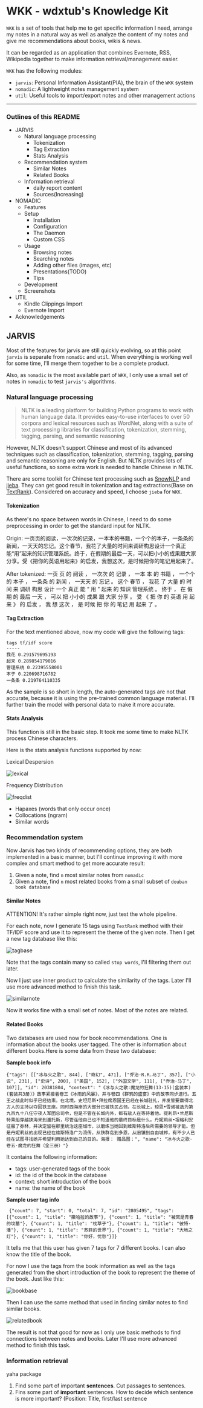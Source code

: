 # WKK - wdxtub's Knowledge Kit

`WKK` is a set of tools that help me to get specific information I need, arrange my notes in a natural way as well as analyze the content of my notes and give me recommendations about books, wikis & news.

It can be regarded as an application that combines Evernote, RSS, Wikipedia together to make information retrieval/management easier.

`WKK` has the following modules:

+ `jarvis`: Personal Information Assistant(PIA), the brain of the `WKK` system
+ `nomadic`: A lightweight notes management system
+ `util`: Useful tools to import/export notes and other management actions

---

### Outlines of this README

<!-- MarkdownTOC -->

- JARVIS
  - Natural language processing
    - Tokenization
    - Tag Extraction
    - Stats Analysis
  - Recommendation system
    - Similar Notes
    - Related Books
  - Information retrieval
    - daily report content
    - Sources(Increasing)
- NOMADIC
  - Features
  - Setup
    - Installation
    - Configuration
    - The Daemon
    - Custom CSS
  - Usage
    - Browsing notes
    - Searching notes
    - Adding other files (images, etc)
    - Presentations(TODO)
    - Tips
  - Development
  - Screenshots
- UTIL
  - Kindle Clippings Import
  - Evernote Import
- Acknowledgements

<!-- /MarkdownTOC -->



## JARVIS

Most of the features for jarvis are still quickly evolving, so at this point `jarvis` is separate from `nomadic` and `util`. When everything is working well for some time, I'll merge them together to be a complete product.

Also, as `nomadic` is the most available part of `WKK`, I only use a small set of notes in `nomadic` to test `jarvis's` algorithms.

### Natural language processing

> NLTK is a leading platform for building Python programs to work with human language data. It provides easy-to-use interfaces to over 50 corpora and lexical resources such as WordNet, along with a suite of text processing libraries for classification, tokenization, stemming, tagging, parsing, and semantic reasoning

However, NLTK doesn't support Chinese and most of its advanced techniques such as classification, tokenization, stemming, tagging, parsing and semantic reasoning are only for English. But NLTK provides lots of useful functions, so some extra work is needed to handle Chinese in NLTK.

There are some toolkit for Chinese text processing such as [SnowNLP](https://github.com/isnowfy/snownlp) and [jieba](https://github.com/fxsjy/jieba). They can get good result in tokenization and tag extractions(Base on [TextRank](http://web.eecs.umich.edu/~mihalcea/papers/mihalcea.emnlp04.pdf)). Considered on accuracy and speed, I choose `jieba` for `WKK`.

#### Tokenization

As there's no space between words in Chinese, I need to do some preprocessing in order to get the standard input for NLTK.

Origin: 一页页的阅读，一次次的记录，一本本的书籍，一个个的本子，一条条的新闻，一天天的忘记。这个春节，我花了大量的时间来调研构思设计一个真正能“用”起来的知识管理系统。终于，在假期的最后一天，可以把小小的成果跟大家分享。受《把你的英语用起来》的启发，我想这次，是时候把你的笔记用起来了。

After tokenized: 一页 页 的 阅读 ， 一次次 的 记录 ， 一本 本 的 书籍 ， 一个个 的 本子 ， 一条条 的 新闻 ， 一天天 的 忘记 。 这个 春节 ， 我花 了 大量 的 时间 来 调研 构思 设计 一个 真正 能 “ 用 ” 起来 的 知识 管理系统 。 终于 ， 在 假期 的 最后 一天 ， 可以 把 小小的 成果 跟 大家 分享 。 受 《 把 你 的 英语 用 起来 》 的 启发 ， 我 想 这次 ， 是 时候 把 你 的 笔记 用 起来 了 。

#### Tag Extraction

For the text mentioned above, now my code will give the following tags:

    tags tf/idf score
    -----
    我花 0.291579695193
    起来 0.289854179016
    管理系统 0.22395558001
    本子 0.220698716782
    一条条 0.219764110335

As the sample is so short in length, the auto-generated tags are not that accurate, because it is using the pre-trained common language material. I'll further train the model with personal data to make it more accurate.

#### Stats Analysis

This function is still in the basic step. It took me some time to make NLTK process Chinese characters.

Here is the stats analysis functions supported by now:

Lexical Despersion

![lexical](./screenshots/lexical.jpg)

Frequency Distribution

![freqdist](./screenshots/freqdist.jpg)

+ Hapaxes (words that only occur once)
+ Collocations (ngram)
+ Similar words

### Recommendation system

Now Jarvis has two kinds of recommending options, they are both implemented in a basic manner, but I'll continue improving it with more complex and smart method to get more accurate result:

1. Given a note, find `n` most similar notes from `nomadic`
2. Given a note, find `n` most related books from a small subset of `douban book database`

#### Similar Notes

ATTENTION! It's rather simple right now, just test the whole pipeline.

For each note, now I generate 15 tags using `TextRank` method with their TF/IDF score and use it to represent the theme of the given note. Then I get a new tag database like this:

![tagbase](./screenshots/tagbase.jpg)

Note that the tags contain many so called `stop words`, I'll filtering them out later.

Now I just use inner product to calculate the similarity of the tags. Later I'll use more advanced method to finish this task.

![similarnote](./screenshots/similarnote.jpg)

Now it works fine with a small set of notes. Most of the notes are related.

#### Related Books

Two databases are used now for book recommendations. One is information about the books user tagged. The other is information about different books.Here is some data from these two database:

**Sample book info**

    {"tags": [["冰与火之歌", 844], ["奇幻", 471], ["乔治·R.R.马丁", 357], ["小说", 231], ["史诗", 200], ["美国", 152], ["外国文学", 111], ["乔治·马丁", 107]], "id": 20381804, "context": "《冰与火之歌:魔龙的狂舞(13-15)(盒装本)(套装共3册)》故事紧接着卷三《冰雨的风暴》，并与卷四《群鸦的盛宴》中的故事同步进行。五王之战此时似乎已经结束。在北境，史坦尼斯•拜拉席恩国王已经在长城驻扎，并发誓要赢得北方人的支持以夺回铁王座。同时西海岸的大部分已被铁民占领。在长城上，琼恩•雪诺被选为第九百九十八任守夜人军团总司令，但是不管在长城内外，都有敌人在等待着他。提利昂•兰尼斯特乘船穿越狭海来到潘托斯，尽管连他自己也不知道他的最终目标是什么。丹妮莉丝•坦格利安征服了弥林，并决定留在那里统治这座城市，以磨练当她回到维斯特洛后所需要的领导才能。但是丹妮莉丝的出现已经在维斯特洛广为流传，从铁群岛到多恩，从旧镇到自由城邦，有不少人已经在试图寻找她并希望利用她达到自己的目的。海报： 赠品图：", "name": "冰与火之歌·卷五·魔龙的狂舞（全三册）"}

It contains the following information:

+ tags: user-generated tags of the book
+ id: the id of the book in the database
+ context: short introduction of the book
+ name: the name of the book

**Sample user tag info**

     {"count": 7, "start": 0, "total": 7, "id": "2805495", "tags": [{"count": 1, "title": "撒哈拉的故事"}, {"count": 1, "title": "被窝是青春的坟墓"}, {"count": 1, "title": "枕草子"}, {"count": 1, "title": "彼特·潘"}, {"count": 1, "title": "苏菲的世界"}, {"count": 1, "title": "大地之灯"}, {"count": 1, "title": "你好，忧愁"}]}

It tells me that this user has given 7 tags for 7 different books. I can also know the title of the book.

For now I use the tags from the book information as well as the tags generated from the short introduction of the book to represent the theme of the book. Just like this:

![bookbase](./screenshots/bookbase.jpg)

Then I can use the same method that used in finding similar notes to find similar books.

![relatedbook](./screenshots/relatedbook.jpg)

The result is not that good for now as I only use basic methods to find connections between notes and books. Later I'll use more advanced method to finish this task.

### Information retrieval

yaha package

1. Find some part of important **sentences**. Cut passages to sentences.
2. Fins some part of **important** sentences. How to decide which sentence is more important? (Position: Title, first/last sentence <title> <h1> <h2> <strong>; Content: word is important -> sentence is important, TF, Stopwords, N-Gram, Part-of-speech(n. v. is more important than adv. adj.), TF-IDF, LDA(theme words))
3. Sort sentences with importance score and revert to the original order for better reading experiences. The number of sentences is uncertain.

#### daily report content

+ Date
+ Weather
+ Location
+ Theme(user-specified, shocking news, notes related)
+ Summary

Notes->tags->topic->news->daily report

#### Sources(Increasing)

+ Wikipedia
+ Twitter(later)
+ Facebook(later)
+ Weibo
+ New book
+ Sports



## NOMADIC

`nomadic` supports a simple directory structure of HTML, Markdown, txt, and pdf notes and any other files which may need to be referenced. `nomadic` provides an easier way of searching through and browsing those files through either the command line or a simple web interface.

![](screenshots/01.png)

For example:

```bash
notes
├── books
│   ├── first book note.pdf
│   ├── second book note.md
│   └── _resources
│       └── some image.png
├── programming
│   └── python guide.html
└── some note.md
```

The structure will be mapped to the website with the exact safe arrangement. You don't have to worry about specific inner format within different apps. There are only folders and files here.

Now I'm using `nomadic` with [Github](www.github.com) to keep notes synced across devices. Actually you can choose whatever cloud service you want to sync your notes. As it is, `nomadic` will be a decentralized note system.

Also, `nomadic` runs a small server for browsing files. With a little bit of configuration, you can deploy it on a real server.

---

### Features

* Supports **GitHub-Flavored** Markdown
* Supports **MathJax** syntax
* Supports **references to images** and other files, and will automatically
update those references if the files are moved
* **Full-text search** (across html, txt, markdown, and even pdf files)
* A **rich text editor** (in-browser) for dumping in web clippings (external images are automatically saved locally)
* The rich text editor can **convert and save HTML notes into Markdown**
* **Auto-recompiling of Markdown** notes and updating of whatever browser is
viewing the note (i.e. live-ish previews)
* Serves **a browsable site of all your notes**
* Complete **command-line interface**
* Export notes as portable **presentations**

Most features can work pretty well now. And I'm still working on new featrues that I may need in the future.

---

### Setup

#### Installation

```bash
$ git clone https://github.com/wdxtub/wkk.git
$ cd nomadic-source
$ pip install .

# Install front-end packages.
$ cd nomadic/server/assets/
$ bower install

# Build the highlight.js library.
$ cd static/vendor/highlight
$ npm install
# ...with all languages
$ node tools/build.js
# ...or with only specific languages
$ node tools/build.js python ruby javascript scala java bash http sql cs cpp css json objectivec xml markdown apache nginx
```

#### Configuration

`nomadic` checks for a configuration at `~/.nomadic`. If you
start `nomadic` without a config, one will be created for you.

For example:

```json
{
    "root": "~/Notes",
    "default_notebook": "books"
}
```

Whenever you change this file, you must restart
the `nomadic` daemon:

```bash
# Linux (Upstart)
$ sudo restart nomadic

# OSX (there might be a better way)
$ pkill -f nomadic-d
$ launchctl start com.nomadic
```

#### The Daemon

The daemon watches your notes directory and automatically updates the index as they change. It will also automatically update references to other notes as they change.

The daemon also runs a small server which allows for easy browsing/searching through notes as well as a quick way of previewing notes as you work on them.

##### Let `nomadic` daemon run automatically on startup

##### Linux (Upstart)

If you're on a Linux distro that uses Upstart, you can do:

```bash
$ sudo cp scripts/nomadic.conf /etc/init/nomadic.conf
```

Then you can start the daemon:

```bash
$ sudo start nomadic
```

##### OSX (Upstart)

If you're on OSX, you can do:

```bash
$ cp scripts/com.nomadic.plist ~/Library/LaunchAgents/com.nomadic.plist
```

Then you can start the daemon:

```bash
$ launchctl load ~/Library/LaunchAgents/com.nomadic.plist
```

#### Custom CSS

You can specify a custom stylesheet to override the default one. In your config, specify the path to that stylesheet:

```json
{
    ...
    "override_stylesheet": "~/path/to/my/styles.css"
    ...
}
```

---

### Usage

Run the `nomadic` daemon if it isn't running already.

```bash
$ nomadic-d
```

Primary interaction with `nomadic` is through
the command line.

```bash
$ nomadic --help

Usage: nomadic [OPTIONS] COMMAND [ARGS]...

Options:
  --help  Show this message and exit.

Commands:
  browse               Browse through notes via a web browser.
  clean                Removes unreferenced resource folders from a...
  count                Get the number of notes.
  index                Update or reset the note index.
  new                  Create a new note.
  search               Search through notes.
```

#### Browsing notes

You can browse this notes site by running:

```bash
$ nomadic browse
```

which opens up the root directory ('notebook') in your default web browser.

You can immediately jump to a specific notebook by passing its name in:

```bash
$ nomadic browse programming
```

If the specified name matches multiple notebooks, you'll be given the option to select the right one.

#### Searching notes

The `nomadic` daemon will maintain a search index for your notes as you update them.

You can search through your notes by running:

```bash
$ nomadic search <query>
```

This will present a list of results, along with snippets where the keyword was found, for you to choose from.

`nomadic` can search through HTML, Markdown, txt, and pdf files.

#### Adding other files (images, etc)

If you are going to be referencing other files in your notes, you should put them in a directory called `_resources` in that note's notebook directory. `nomadic` recognizes these directories and handles them specially.

#### Presentations(TODO)

You can export a note to a presentation format pretty easily. For example:

```bash
$ nomadic export_presentation path/to/some_note.md ~/Desktop/
```

This compiles the note to the specified folder, copying over images. The presentation can be opened in any browser.

The compiled HTML includes a script which breaks the note into slides according to `<hr>` tags (specified in Markdown as `---`, `***`, or `___`). Slides resize to take up the full window height, and any slides that are too tall are automatically scaled down.

You can use the up/down arrow keys to navigate.

#### Tips

- You can view the 20 most recently modified notes using the `/recent/` path in the web browser.

### Development

```bash
$ git clone https://github.com/ftzeng/nomadic.git
$ cd nomadic
$ pip install --editable .
```

This installs the package locally, allowing you to work on it and test it easily.

To run the included tests:

```bash
$ pip install nose
$ nosetests test
```

### Screenshots

![blockquotes and images](screenshots/01.png)

![embedded pdfs](screenshots/02.png)

![you can copy and paste articles easily through the web editor](screenshots/03.png)

![highlighting support](screenshots/04.png)

![nice images](screenshots/05.png)

![code and mathjax galore](screenshots/06.png)

## UTIL

As I have lots of mobile devices that generate notes(e.g. kindle). I need to make sure that they can be merged in to `WKK` with ease.

### Kindle Clippings Import

It's very easy to import notes from kindle clippings:

+ Make sure that `kindle.py` and `Import` folder are under the same directory.
+ Execute `python kindle.py` to import kindle clippings to folder `Notes/kindle`

You need to make sure the root of the Notes folder is correct.

### Evernote Import

You need one more step to import notes from evernote:

+ Export the notebooks you want to import to `WKK` with `html` format
+ Put the folder into `Import` folder
+ Execute `python evernote.py` to import evernote notes to folder `Notes/evernote`

You need to make sure the root of the Notes folder is correct.


## Acknowledgements

+ The CSS stylesheet used for the compiled notes is based on the one from [here](https://gist.github.com/tuzz/3331384).
+ The original nomadic version is based on [here](https://github.com/ftzeng/nomadic)
